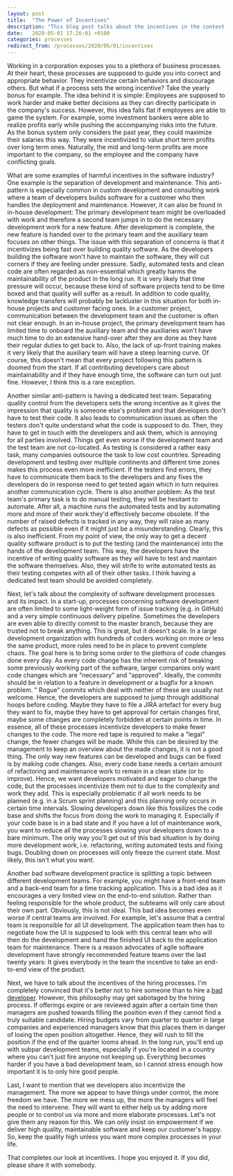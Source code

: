 ```yaml
---
layout: post
title:  "The Power of Incentives"
description: "This blog post talks about the incentives in the context of software development. Incentives are very powerful and hence must be managed carefully."
date:   2020-05-01 17:26:01 +0100
categories: processes
redirect_from: /processes/2020/05/01/incentives
---
```

Working in a corporation exposes you to a plethora of business processes. At their heart, these
processes are supposed to guide you into correct and appropriate behavior. They incentivize certain
behaviors and discourage others. But what if a process sets the wrong incentive? Take the yearly
bonus for example. The idea behind it is simple: Employees are supposed to work harder and make
better decisions as they can directly participate in the company's success. However, this idea falls
flat if employees are able to game the system. For example, some investment bankers were able to
realize profits early while pushing the accompanying risks into the future. As the bonus system only
considers the past year, they could maximize their salaries this way. They were incentivized to
value short term profits over long term ones. Naturally, the mid and long-term profits are more
important to the company, so the employee and the company have conflicting goals.

What are some examples of harmful incentives in the software industry? One example is the separation
of development and maintenance. This anti-pattern is especially common in custom development and
consulting work where a team of developers builds software for a customer who then handles the
deployment and maintenance. However, it can also be found in in-house development: The primary
development team might be overloaded with work and therefore a second team jumps in to do the
necessary development work for a new feature. After development is complete, the new feature is
handed over to the primary team and the auxiliary team focuses on other things. The issue with this
separation of concerns is that it incentivizes being fast over building quality software. As the
developers building the software won't have to maintain the software, they will cut corners if they
are feeling under pressure. Sadly, automated tests and clean code are often regarded as
non-essential which greatly harms the maintainability of the product in the long run. It is very
likely that time pressure will occur, because these kind of software projects tend to be time boxed
and that quality will suffer as a result. In addition to code quality, knowledge transfers will
probably be lackluster in this situation for both in-house projects and customer facing ones. In a
customer project, communication between the development team and the customer is often not clear
enough. In an in-house project, the primary development team has limited time to onboard the
auxiliary team and the auxiliaries won't have much time to do an extensive hand-over after they are
done as they have their regular duties to get back to. Also, the lack of up-front training makes it
very likely that the auxiliary team will have a steep learning curve. Of course, this doesn't mean
that every project following this pattern is doomed from the start. If all contributing developers
care about maintainability and if they have enough time, the software can turn out just fine.
However, I think this is a rare exception.

Another similar anti-pattern is having a dedicated test team. Separating quality control from the
developers sets the wrong incentive as it gives the impression that quality is someone else's
problem and that developers don't have to test their code. It also leads to communication issues as
often the testers don't quite understand what the code is supposed to do. Then, they have to get in
touch with the developers and ask them, which is annoying for all parties involved. Things get even
worse if the development team and the test team are not co-located. As testing is considered a
rather easy task, many companies outsource the task to low cost countries. Spreading development and
testing over multiple continents and different time zones makes this process even more inefficient.
If the testers find errors, they have to communicate them back to the developers and any fixes the
developers do in response need to get tested again which in turn requires another communication
cycle. There is also another problem: As the test team's primary task is to do manual testing, they
will be hesitant to automate. After all, a machine runs the automated tests and by automating more
and more of their work they'd effectively become obsolete. If the number of raised defects is
tracked in any way, they will raise as many defects as possible even if it might just be a
misunderstanding. Clearly, this is also inefficient. From my point of view, the only way to get a
decent quality software product is to put the testing (and the maintenance) into the hands of the
development team. This way, the developers have the incentive of writing quality software as they
will have to test and maintain the software themselves. Also, they will strife to write automated
tests as their testing competes with all of their other tasks. I think having a dedicated test team
should be avoided completely.

Next, let's talk about the complexity of software development processes and its impact. In a
start-up, processes concerning software development are often limited to some light-weight form of
issue tracking (e.g. in GitHub) and a very simple continuous delivery pipeline. Sometimes the
developers are even able to directly commit to the master branch, because they are trusted not to
break anything. This is great, but it doesn't scale. In a large development organization with
hundreds of coders working on more or less the same product, more rules need to be in place to
prevent complete chaos. The goal here is to bring some order to the plethora of code changes done
every day. As every code change has the inherent risk of breaking some previously working part of
the software, larger companies only want code changes which are "necessary" and "approved". Ideally,
the commits should be in relation to a feature in development or a bugfix for a known problem. "
Rogue" commits which deal with neither of these are usually not welcome. Hence, the developers are
supposed to jump through additional hoops before coding. Maybe they have to file a JIRA artefact for
every bug they want to fix, maybe they have to get approval for certain changes first, maybe some
changes are completely forbidden at certain points in time. In essence, all of these processes
incentivize developers to make fewer changes to the code. The
more red tape is required to make a "legal" change, the fewer changes will be made. While this can
be desired by the management to keep an overview about the made changes, it is not a good thing. The
only way new features can be developed and bugs can be fixed is by making code changes. Also, every
code base needs a certain amount of refactoring and maintenance work to remain in a clean state (or
to
improve). Hence, we want developers motivated and eager to change the code, but the processes
incentivize them not to due to the complexity and work they add. This is especially problematic if
all work needs to be planned (e.g. in a Scrum sprint planning) and this planning only occurs in
certain time intervals. Slowing developers down like this fossilizes the code base and shifts the
focus from doing the work to managing it. Especially if your code base is in a bad state and if you
have a lot of maintenance work, you want to reduce all the processes slowing your developers down to
a bare minimum. The only way you'll get out of this bad situation is by doing more development work,
i.e. refactoring, writing automated tests and fixing bugs. Doubling down on processes will only
freeze the current state. Most likely, this isn't what you want.

Another bad software development practice is splitting a topic between different development teams.
For example, you might have a front-end team and a back-end team for a time tracking application.
This is a bad idea as it encourages a very limited view on the end-to-end solution. Rather than
feeling responsible for the whole product, the subteams will only care about their own part.
Obviously, this is not ideal. This bad idea becomes even worse if central teams are involved. For
example, let's assume that a central team is responsible for all UI development. The application
team then has to negotiate how the UI is supposed to look with this central team who will then do
the development and hand the finished UI back to the application team for maintenance. There is a
reason advocates of agile software development have strongly recommended feature teams over the last
twenty years: It gives everybody in the team the incentive to take an end-to-end view of the
product.

Next, we have to talk about the incentives of the hiring processes. I'm completely convinced that
it's better not to hire someone than to hire
a [bad developer](https://thinkingsideways.net/people/developer-skill-matrix.html). However, this
philosophy may get sabotaged by the hiring process. If offerings expire or are reviewed again after
a certain time then managers are pushed towards filling the position even if they cannot find a
truly suitable candidate. Hiring budgets vary from quarter to quarter in large companies and
experienced managers know that this places them in danger of losing the open position altogether.
Hence, they will rush to fill the position if the end of the quarter looms ahead. In the long run,
you'll end up with subpar development teams, especially if you're located in a country where you
can't just fire anyone not keeping up. Everything becomes harder if you have a bad development team,
so I cannot stress enough how important it is to only hire good people.

Last, I want to mention that we developers also incentivize the management. The more we appear to
have things under control, the more freedom we have. The more we mess up, the more the managers will
feel the need to intervene. They will want to either help us by adding more people or to control us
via more and more elaborate processes. Let's not give them any reason for this. We can only insist
on empowerment if we deliver high quality, maintainable software and keep our customer's happy. So,
keep the quality high unless you want more complex processes in your life.

That completes our look at incentives. I hope you enjoyed it. If you did, please share it with
somebody.